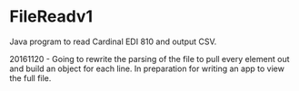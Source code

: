 # FileReadv1
Java program to read Cardinal EDI 810 and output CSV.

20161120 - Going to rewrite the parsing of the file to pull every element out and build an object for each line.  In preparation for writing an app to view the full file. 
